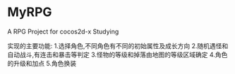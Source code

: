 MyRPG
=====

A RPG Project for cocos2d-x Studying

实现的主要功能:
1.选择角色,不同角色有不同的初始属性及成长方向
2.随机遇怪和自动战斗,有连击和暴击等判定
3.怪物的等级和掉落由地图的等级区域确定
4.角色的升级和加点
5.角色换装
